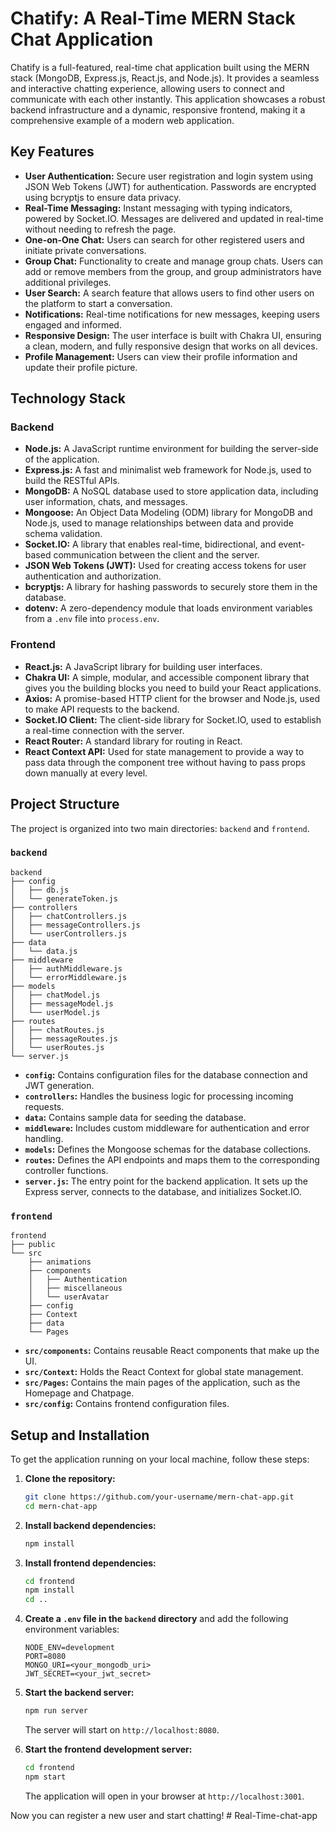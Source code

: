 # Chatify: A Real-Time MERN Stack Chat Application

Chatify is a full-featured, real-time chat application built using the MERN stack (MongoDB, Express.js, React.js, and Node.js). It provides a seamless and interactive chatting experience, allowing users to connect and communicate with each other instantly. This application showcases a robust backend infrastructure and a dynamic, responsive frontend, making it a comprehensive example of a modern web application.

## Key Features

*   **User Authentication:** Secure user registration and login system using JSON Web Tokens (JWT) for authentication. Passwords are encrypted using bcryptjs to ensure data privacy.
*   **Real-Time Messaging:** Instant messaging with typing indicators, powered by Socket.IO. Messages are delivered and updated in real-time without needing to refresh the page.
*   **One-on-One Chat:** Users can search for other registered users and initiate private conversations.
*   **Group Chat:** Functionality to create and manage group chats. Users can add or remove members from the group, and group administrators have additional privileges.
*   **User Search:** A search feature that allows users to find other users on the platform to start a conversation.
*   **Notifications:** Real-time notifications for new messages, keeping users engaged and informed.
*   **Responsive Design:** The user interface is built with Chakra UI, ensuring a clean, modern, and fully responsive design that works on all devices.
*   **Profile Management:** Users can view their profile information and update their profile picture.

## Technology Stack

### Backend

*   **Node.js:** A JavaScript runtime environment for building the server-side of the application.
*   **Express.js:** A fast and minimalist web framework for Node.js, used to build the RESTful APIs.
*   **MongoDB:** A NoSQL database used to store application data, including user information, chats, and messages.
*   **Mongoose:** An Object Data Modeling (ODM) library for MongoDB and Node.js, used to manage relationships between data and provide schema validation.
*   **Socket.IO:** A library that enables real-time, bidirectional, and event-based communication between the client and the server.
*   **JSON Web Tokens (JWT):** Used for creating access tokens for user authentication and authorization.
*   **bcryptjs:** A library for hashing passwords to securely store them in the database.
*   **dotenv:** A zero-dependency module that loads environment variables from a `.env` file into `process.env`.

### Frontend

*   **React.js:** A JavaScript library for building user interfaces.
*   **Chakra UI:** A simple, modular, and accessible component library that gives you the building blocks you need to build your React applications.
*   **Axios:** A promise-based HTTP client for the browser and Node.js, used to make API requests to the backend.
*   **Socket.IO Client:** The client-side library for Socket.IO, used to establish a real-time connection with the server.
*   **React Router:** A standard library for routing in React.
*   **React Context API:** Used for state management to provide a way to pass data through the component tree without having to pass props down manually at every level.

## Project Structure

The project is organized into two main directories: `backend` and `frontend`.

### `backend`

```
backend
├── config
│   ├── db.js
│   └── generateToken.js
├── controllers
│   ├── chatControllers.js
│   ├── messageControllers.js
│   └── userControllers.js
├── data
│   └── data.js
├── middleware
│   ├── authMiddleware.js
│   └── errorMiddleware.js
├── models
│   ├── chatModel.js
│   ├── messageModel.js
│   └── userModel.js
├── routes
│   ├── chatRoutes.js
│   ├── messageRoutes.js
│   └── userRoutes.js
└── server.js
```

*   **`config`:** Contains configuration files for the database connection and JWT generation.
*   **`controllers`:** Handles the business logic for processing incoming requests.
*   **`data`:** Contains sample data for seeding the database.
*   **`middleware`:** Includes custom middleware for authentication and error handling.
*   **`models`:** Defines the Mongoose schemas for the database collections.
*   **`routes`:** Defines the API endpoints and maps them to the corresponding controller functions.
*   **`server.js`:** The entry point for the backend application. It sets up the Express server, connects to the database, and initializes Socket.IO.

### `frontend`

```
frontend
├── public
└── src
    ├── animations
    ├── components
    │   ├── Authentication
    │   ├── miscellaneous
    │   └── userAvatar
    ├── config
    ├── Context
    ├── data
    └── Pages
```

*   **`src/components`:** Contains reusable React components that make up the UI.
*   **`src/Context`:** Holds the React Context for global state management.
*   **`src/Pages`:** Contains the main pages of the application, such as the Homepage and Chatpage.
*   **`src/config`:** Contains frontend configuration files.

## Setup and Installation

To get the application running on your local machine, follow these steps:

1.  **Clone the repository:**
    ```bash
    git clone https://github.com/your-username/mern-chat-app.git
    cd mern-chat-app
    ```

2.  **Install backend dependencies:**
    ```bash
    npm install
    ```

3.  **Install frontend dependencies:**
    ```bash
    cd frontend
    npm install
    cd ..
    ```

4.  **Create a `.env` file in the `backend` directory** and add the following environment variables:
    ```
    NODE_ENV=development
    PORT=8080
    MONGO_URI=<your_mongodb_uri>
    JWT_SECRET=<your_jwt_secret>
    ```

5.  **Start the backend server:**
    ```bash
    npm run server
    ```
    The server will start on `http://localhost:8080`.

6.  **Start the frontend development server:**
    ```bash
    cd frontend
    npm start
    ```
    The application will open in your browser at `http://localhost:3001`.

Now you can register a new user and start chatting!
#   R e a l - T i m e - c h a t - a p p  
 